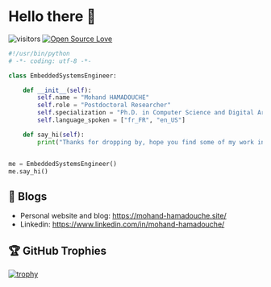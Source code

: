 # Hello there 👋

![visitors](https://visitor-badge.laobi.icu/badge?page_id=MohandHAMADOUCHE)
[![Open Source Love](https://badges.frapsoft.com/os/v1/open-source.svg?v=102)](https://github.com/ellerbrock/open-source-badge/)

```python
#!/usr/bin/python
# -*- coding: utf-8 -*-

class EmbeddedSystemsEngineer:

    def __init__(self):
        self.name = "Mohand HAMADOUCHE"
        self.role = "Postdoctoral Researcher"
        self.specialization = "Ph.D. in Computer Science and Digital Architecture, specializing in embedded systems and machine learning"
        self.language_spoken = ["fr_FR", "en_US"]

    def say_hi(self):
        print("Thanks for dropping by, hope you find some of my work interesting.")


me = EmbeddedSystemsEngineer()
me.say_hi()
```

## 📝 Blogs

- Personal website and blog: https://mohand-hamadouche.site/
- Linkedin: https://www.linkedin.com/in/mohand-hamadouche/

## 🏆 GitHub Trophies

[![trophy](https://github-profile-trophy.vercel.app/?username=MohandHAMADOUCHE)](https://github.com/ryo-ma/github-profile-trophy)


